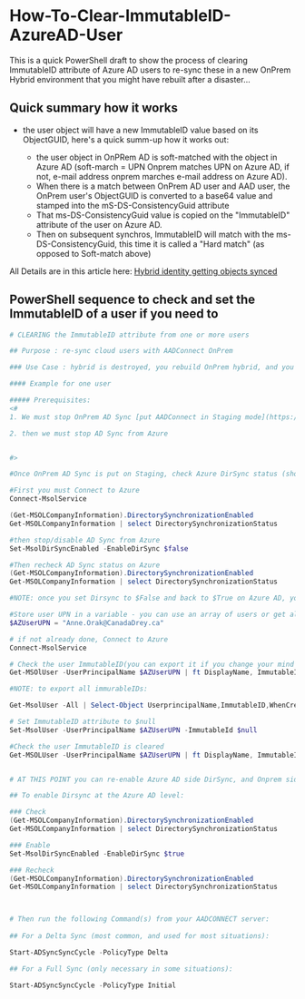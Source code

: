 # How-To-Clear-ImmutableID-AzureAD-User

This is a quick PowerShell draft to show the process of clearing ImmutableID attribute of Azure AD users to re-sync these in a new OnPrem Hybrid environment that you might have rebuilt after a disaster...

## Quick summary how it works

- the user object will have a new ImmutableID value based on its ObjectGUID, here's a quick summ-up how it works out: 
  
  - the user object in OnPRem AD is soft-matched with the object in Azure AD (soft-march = UPN Onprem matches UPN on Azure AD, if not, e-mail address onprem marches e-mail address on Azure AD). 
  - When there is a match between OnPrem AD user and AAD user, the OnPrem user's ObjectGUID is converted to a base64 value and stamped into the mS-DS-ConsistencyGuid attribute
  - That ms-DS-ConsistencyGuid value is copied on the "ImmutableID" attribute of the user on Azure AD.
  - Then on subsequent synchros, ImmutableID will match with the ms-DS-ConsistencyGuid, this time it is called a "Hard match" (as opposed to Soft-match above)

All Details are in this article here: [Hybrid identity getting objects synced](https://techcommunity.microsoft.com/t5/core-infrastructure-and-security/hybrid-identity-getting-users-aligned/ba-p/2274690#:~:text=The%20immutable%20ID%20attribute%20in%20AAD%20is%20ObjectId%3B,the%20immutable%20ID%20is%20what%20represents%20object%20uniqueness.)

## PowerShell sequence to check and set the ImmutableID of a user if you need to

```powershell
# CLEARING the ImmutableID attribute from one or more users

## Purpose : re-sync cloud users with AADConnect OnPrem

### Use Case : hybrid is destroyed, you rebuild OnPrem hybrid, and you want to sync back Exchange Online mailbox-enabled users as Mail EnabledUsers OnPrem.

#### Example for one user

##### Prerequisites:
<#
1. We must stop OnPrem AD Sync [put AADConnect in Staging mode](https://learn.microsoft.com/en-us/azure/active-directory/hybrid/connect/how-to-connect-sync-staging-server)

2. then we must stop AD Sync from Azure


#>

#Once OnPrem AD Sync is put on Staging, check Azure DirSync status (showing 2 ways below)

#First you must Connect to Azure
Connect-MsolService

(Get-MSOLCompanyInformation).DirectorySynchronizationEnabled
Get-MSOLCompanyInformation | select DirectorySynchronizationStatus

#then stop/disable AD Sync from Azure
Set-MsolDirSyncEnabled -EnableDirSync $false

#Then recheck AD Sync status on Azure
(Get-MSOLCompanyInformation).DirectorySynchronizationEnabled
Get-MSOLCompanyInformation | select DirectorySynchronizationStatus

#NOTE: once you set Dirsync to $False and back to $True on Azure AD, you must wait between 12 and 72 hours before being able to change it again.

#Store user UPN in a variable - you can use an array of users or get all users to remove all ImmutableIDs
$AZUserUPN = "Anne.Orak@CanadaDrey.ca"

# if not already done, Connect to Azure
Connect-MsolService

# Check the user ImmutableID(you can export it if you change your mind later and want to put it back)
Get-MSOlUser -UserPrincipalName $AZUserUPN | ft DisplayName, ImmutableID

#NOTE: to export all immurableIDs:

Get-MsolUser -All | Select-Object UserprincipalName,ImmutableID,WhenCreated,LastDirSyncTime| Export-Csv c:\temp\UsersImmutableIDs.csv -NoTypeInformation

# Set ImmutableID attribute to $null
Set-MsolUser -UserPrincipalName $AZUserUPN -ImmutableId $null

#Check the user ImmutableID is cleared
Get-MSOLUser -UserPrincipalName $AZUserUPN | ft DisplayName, ImmutableID


# AT THIS POINT you can re-enable Azure AD side DirSync, and Onprem side Dirsync, force a sync and see the MEU corresponding to the user we cleared ImmutableID that will appear.

## To enable Dirsync at the Azure AD level:

### Check
(Get-MSOLCompanyInformation).DirectorySynchronizationEnabled
Get-MSOLCompanyInformation | select DirectorySynchronizationStatus

### Enable
Set-MsolDirSyncEnabled -EnableDirSync $true

### Recheck
(Get-MSOLCompanyInformation).DirectorySynchronizationEnabled
Get-MSOLCompanyInformation | select DirectorySynchronizationStatus



# Then run the following Command(s) from your AADCONNECT server:
  
## For a Delta Sync (most common, and used for most situations):

Start-ADSyncSyncCycle -PolicyType Delta

## For a Full Sync (only necessary in some situations):

Start-ADSyncSyncCycle -PolicyType Initial

```
